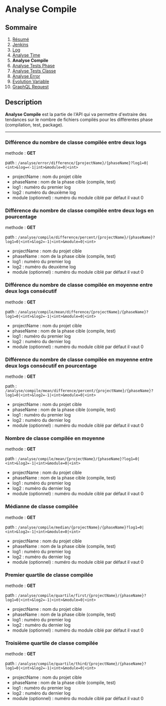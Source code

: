 # Analyse Compile

## Sommaire

1. [Résumé](../README.md)
2. [Jenkins](Jenkins.md)
3. [Log](Log.md)
4. [Analyse Time](AnalyseTime.md)
5. **Analyse Compile**
6. [Analyse Tests Phase](AnalyseTestsPhase.md)
7. [Analyse Tests Classe](AnalyseTestsClasse.md)
8. [Analyse Error](AnalyseError.md)
9. [Evolution Variable](EvolutionVariable.md)
10. [GraphQL Request](GraphQLRequest.md)

## Description

**Analyse Compile** est la partie de l'API qui va permettre d'extraire des tendances sur le nombre de fichiers compilés pour les différentes phase (compilation, test, package).

---

### Différence du nombre de classe compilée entre deux logs

methode : **GET**

path : `/analyse/error/difference/{projectName}/{phaseName}?log1=0|<int>&log=<-1|int>&module=0|<int>`
- projectName : nom du projet cible
- phaseName : nom de la phase cible (compile, test)
- log1 : numéro du premier log
- log2 : numéro du deuxième log
- module (optionnel) : numéro du module ciblé par défaut il vaut 0

### Différence du nombre de classe compilée entre deux logs en pourcentage

methode : **GET**

path : `/analyse/compile/difference/percent/{projectName}/{phaseName}?log1=0|<int>&log2=-1|<int>&module=0|<int>`
- projectName : nom du projet cible
- phaseName : nom de la phase cible (compile, test)
- log1 : numéro du premier log
- log2 : numéro du deuxième log
- module (optionnel) : numéro du module ciblé par défaut il vaut 0

### Différence du nombre de classe compilée en moyenne entre deux logs consécutif

methode : **GET**

path : `/analyse/compile/mean/difference/{projectName}/{phaseName}?log1=0|<int>&log2=-1|<int>&module=0|<int>`
- projectName : nom du projet cible
- phaseName : nom de la phase cible (compile, test)
- log1 : numéro du premier log
- log2 : numéro du dernier log
- module (optionnel) : numéro du module ciblé par défaut il vaut 0

### Différence du nombre de classe compilée en moyenne entre deux logs consécutif en pourcentage

methode : **GET**

path : `/analyse/compile/mean/difference/percent/{projectName}/{phaseName}?log1=0|<int>&log2=-1|<int>&module=0|<int>`
- projectName : nom du projet cible
- phaseName : nom de la phase cible (compile, test)
- log1 : numéro du premier log
- log2 : numéro du dernier log
- module (optionnel) : numéro du module ciblé par défaut il vaut 0

### Nombre de classe compilée en moyenne

methode : **GET**

path : `/analyse/compile/mean/{projectName}/{phaseName}?log1=0|<int>&log2=-1|<int>&module=0|<int>`
- projectName : nom du projet cible
- phaseName : nom de la phase cible (compile, test)
- log1 : numéro du premier log
- log2 : numéro du dernier log
- module (optionnel) : numéro du module ciblé par défaut il vaut 0

### Médianne de classe compilée

methode : **GET**

path : `/analyse/compile/median/{projectName}/{phaseName}?log1=0|<int>&log2=-1|<int>&module=0|<int>`
- projectName : nom du projet cible
- phaseName : nom de la phase cible (compile, test)
- log1 : numéro du premier log
- log2 : numéro du dernier log
- module (optionnel) : numéro du module ciblé par défaut il vaut 0

### Premier quartile de classe compilée

methode : **GET**

path : `/analyse/compile/quartile/first/{projectName}/{phaseName}?log1=0|<int>&log2=-1|<int>&module=0|<int>`
- projectName : nom du projet cible
- phaseName : nom de la phase cible (compile, test)
- log1 : numéro du premier log
- log2 : numéro du dernier log
- module (optionnel) : numéro du module ciblé par défaut il vaut 0

### Troisième quartile de classe compilée

methode : **GET**

path : `/analyse/compile/quartile/third/{projectName}/{phaseName}?log1=0|<int>&log2=-1|<int>&module=0|<int>`
- projectName : nom du projet cible
- phaseName : nom de la phase cible (compile, test)
- log1 : numéro du premier log
- log2 : numéro du dernier log
- module (optionnel) : numéro du module ciblé par défaut il vaut 0